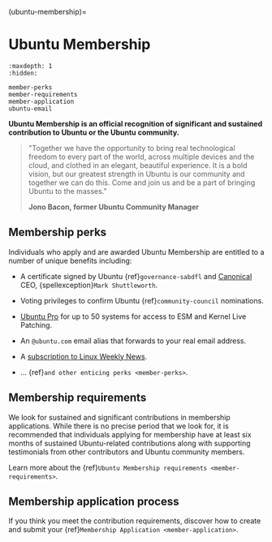 (ubuntu-membership)=
# Ubuntu Membership

```{toctree}
:maxdepth: 1
:hidden:

member-perks
member-requirements
member-application
ubuntu-email
```

**Ubuntu Membership is an official recognition of significant and sustained
contribution to Ubuntu or the Ubuntu community.**


> "Together we have the opportunity to bring real technological freedom to every
  part of the world, across multiple devices and the cloud, and clothed in an
  elegant, beautiful experience. It is a bold vision, but our greatest strength
  in Ubuntu is our community and together we can do this. Come and join us and
  be a part of bringing Ubuntu to the masses."
>
> **Jono Bacon, former Ubuntu Community Manager**


## Membership perks

Individuals who apply and are awarded Ubuntu Membership are entitled to a number
of unique benefits including:

* A certificate signed by Ubuntu {ref}`governance-sabdfl` and
  [Canonical](https://canonical.com/) CEO, {spellexception}`Mark Shuttleworth`.  

* Voting privileges to confirm Ubuntu {ref}`community-council` nominations.  

* [Ubuntu Pro](https://ubuntu.com/pro) for up to 50 systems for access to ESM
  and Kernel Live Patching.

* An `@ubuntu.com` email alias that forwards to your real email address.

* A [subscription to Linux Weekly News](https://wiki.ubuntu.com/Membership/LWN).  

* ... {ref}`and other enticing perks <member-perks>`.


## Membership requirements

We look for sustained and significant contributions in membership applications.
While there is no precise period that we look for, it is recommended that
individuals applying for membership have at least six months of sustained
Ubuntu-related contributions along with supporting testimonials from other
contributors and Ubuntu community members.

Learn more about the {ref}`Ubuntu Membership requirements <member-requirements>`.


## Membership application process

If you think you meet the contribution requirements, discover how to create and
submit your {ref}`Membership Application <member-application>`.


